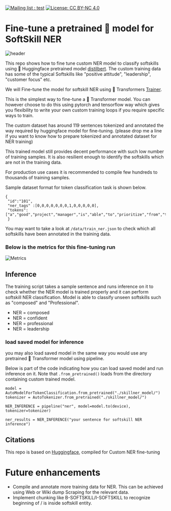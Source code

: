  [![Mailing list : test](http://img.shields.io/badge/Email-gray.svg?style=for-the-badge&logo=gmail)](mailto:ashutosh.dongare@gmail.com) [![License: CC BY-NC 4.0](https://img.shields.io/badge/License-GNU%20AGPL%203.0-lightgrey.svg?style=for-the-badge)](https://github.com/AshutoshDongare/convo/blob/main/LICENSE)


# Fine-tune a pretrained 🤗 model for SoftSkill NER

![header](https://user-images.githubusercontent.com/18417621/164710324-54f54dbc-797b-4419-823e-3706d60a011f.png)

This repo shows how to fine tune custom NER model to classify softskills using 🤗 Huggingface pretrained model [distilbert](thttps://huggingface.co/distilbert-base-uncased). The custom training data has some of the typical Softskills like  "positive attitude", "leadership", "customer focus" etc.

We will Fine-tune the model for softskill NER using 🤗 Transformers [Trainer](https://huggingface.co/docs/transformers/main/en/main_classes/trainer#transformers.Trainer). 

This is the simplest way to fine-tune a 🤗 Transformer model. You can however choose to do this using pytorch and tensorflow way which gives you flexibility to write your own custom training loops if you require specific ways to train.

The custom dataset has around 119 sentences tokenized and annotated the way required by huggingface model for fine-tuning. 
(please drop me a line if you want to know how to prepare tokenized and annotated dataset for NER training)

This trained model still provides decent performance with such low number of training samples. It is also resilient enough to identify the softskills which are not in the training data. 

For production use cases it is recommended to compile few hundreds to thousands of training samples.

Sample dataset format for token classification task is shown below.

```
{
 "id":"101", 
 "ner_tags" :[0,0,0,0,0,0,0,1,0,0,0,0,0], 
 "tokens":["a","good","project","manager","is","able","to","prioritize","from","the","list","of","tasks"]
 }
 ```
You may want to take a look at ```/data/train_ner.json``` to check which all softskills have been annotated in the training data.

### Below is the metrics for this fine-tuning run
![Metrics](https://user-images.githubusercontent.com/18417621/164762441-2c3103c3-7dfd-4386-add5-b0315ba336d2.png)


## Inference
The training script takes a sample sentence and runs inference on it to check whether the NER model is trained properly and it can perform softskill NER classification. Model is able to classify unseen softskills such as "composed" and "Professional". 

- NER =  composed
- NER =  confident
- NER =  professional
- NER =  leadership

### load saved model for inference
you may also load saved model in the same way you would use any pretrained 🤗 Transformer model using pipeline.

Below is part of the code indicating how you can load saved model and run inference on it. Note that ```.from_pretrained()``` loads from the directory containing custom trained model.

```
model = AutoModelForTokenClassification.from_pretrained("./skillner_model/")
tokenizer = AutoTokenizer.from_pretrained("./skillner_model/")

NER_INFERENCE = pipeline("ner", model=model.to(device), tokenizer=tokenizer)

ner_results = NER_INFERENCE("your sentence for softskill NER inference")
```

## Citations

This repo is based on [Huggingface](https://huggingface.co/), compiled for Custom NER fine-tuning


# Future enhancements
- Compile and annotate more training data for NER. This can be achieved using Web or Wiki dump Scraping for the relevant data. 
- Implement chunking like B-SOFTSKILL/I-SOFTSKILL to recognize beginning of / is inside softskill entity.
 

